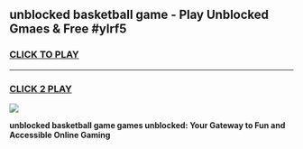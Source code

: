 
## unblocked basketball game - Play Unblocked Gmaes & Free #ylrf5
<h3>
<a href="https://news.freeplayer.one?title=unblocked_basketball_game&ref=03M">CLICK TO PLAY</a></h3>
<hr>

<h3>
<a href="https://news.freeplayer.one?title=unblocked_basketball_game&ref=03M">CLICK 2 PLAY</a>
  
</h3>

<a href="https://news.freeplayer.one?title=unblocked_basketball_game&ref=03M"><img src="https://clearcache.store/games.png"></a>


**unblocked basketball game games unblocked: Your Gateway to Fun and Accessible Online Gaming**

